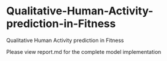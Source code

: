 # Qualitative-Human-Activity-prediction-in-Fitness
Qualitative Human Activity prediction in Fitness 

Please view report.md for the complete model implementation
